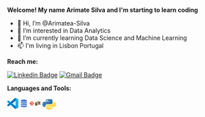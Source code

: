 <b>Welcome! My name Arimate Silva and I'm starting to learn coding</b>

- 👋 Hi, I’m @Arimatea-Silva
- 👀 I’m interested in Data Analytics
- 🌱 I’m currently learning Data Science and Machine Learning
- 📫 I'm living in Lisbon Portugal 

<b>Reach me:</b>

[![Linkedin Badge](https://img.shields.io/badge/-LinkedIn-blue?style=flat&logo=Linkedin&logoColor=white&link=https://www.linkedin.com/in/rebeccamanzi/)](https://www.linkedin.com/in/arimatea-silva-jr/)
[![Gmail Badge](https://img.shields.io/badge/-Gmail-c14438?style=flat&logo=Gmail&logoColor=white&link=mailto:rebeccamanzi@gmail.com)](mailto:arimatea.silva.jr@gmail.com)

<b>Languages and Tools:</b>

[<img align="left" alt="Visual Studio Code" width="26px" src="https://raw.githubusercontent.com/github/explore/80688e429a7d4ef2fca1e82350fe8e3517d3494d/topics/visual-studio-code/visual-studio-code.png" />][linkedin]
[<img align="left" alt="SQL" width="26px" src="https://raw.githubusercontent.com/github/explore/80688e429a7d4ef2fca1e82350fe8e3517d3494d/topics/sql/sql.png" />][linkedin]
[<img align="left" alt="Git" width="26px" src="https://raw.githubusercontent.com/github/explore/80688e429a7d4ef2fca1e82350fe8e3517d3494d/topics/git/git.png" />][linkedin]
[<img align="left" alt="Python" height="30" width="40" src="https://raw.githubusercontent.com/devicons/devicon/master/icons/python/python-original.svg" />][linkedin]

[linkedin]: https://www.linkedin.com/in/arimatea-silva-jr/
